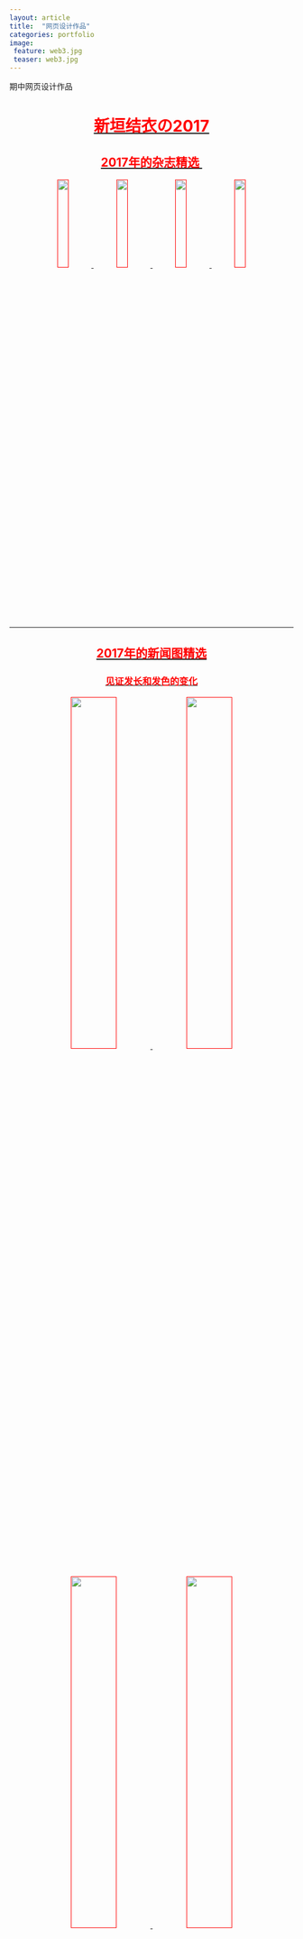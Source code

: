 ```yaml
---
layout: article
title:  "网页设计作品"
categories: portfolio
image: 
 feature: web3.jpg
 teaser: web3.jpg
---
```

期中网页设计作品


<div class="text" style="text-align:center"><a class="hover-black" href=""><font color="red"><h1>新垣结衣の2017</h1>
<h2>2017年的杂志精选 ​​​​</h2>
<img src="https://wx3.sinaimg.cn/mw1024/70396e5aly1fmztksdtx3j20lg3zq4qq.jpg" width="20%" />
<img src="https://wx2.sinaimg.cn/mw1024/70396e5aly1fmztl0b7ocj20ok3fr4qq.jpg" width="20%" />
<img src="https://wx3.sinaimg.cn/mw1024/70396e5aly1fmztli94q6j20l83x0x6p.jpg" width="20%" />
<img src="https://wx4.sinaimg.cn/mw1024/70396e5aly1fmztl3k8zrj20eg23rb25.jpg" width="20%" />
<hr />
<h2>2017年的新闻图精选</h2>
<h3>见证发长和发色的变化</h3>
<img src="https://wx3.sinaimg.cn/mw690/70396e5agy1fmzwlrjrq5j20qy13wq9u.jpg" width="40%" />
<img src="https://wx1.sinaimg.cn/mw690/70396e5agy1fmzwlsjus7j20j60stani.jpg" width="40%" />
<img src="https://wx3.sinaimg.cn/mw690/70396e5agy1fmzwlxlaowj211v1kw4qp.jpg" width="40%" />
<img src="https://wx2.sinaimg.cn/mw1024/70396e5agy1fmzwlygknhj20gy0pfaih.jpg" width="40%" />
<hr />
<h2>2017年的CM精选</h2>
<h3>十六茶、优衣库、舒洁、丰田(从左到右)</h3>
<img src="https://wx3.sinaimg.cn/mw690/70396e5agy1fmzznd889rj20cl0ik47u.jpg" width="40%" />
<img src="https://wx2.sinaimg.cn/mw690/70396e5agy1fmzznewwrdj20xc18ekjl.jpg" width="40%" />
<img src="https://wx2.sinaimg.cn/mw690/70396e5agy1fmzznge7lsj20xc18eu0x.jpg" width="40%" />
<img src="https://wx2.sinaimg.cn/mw690/70396e5agy1fmzznih1omj20xc18ekjl.jpg" width="40%" />
<hr />
<h2>2017年最佳电视剧</h2>
<h3>逃避可耻但有用</h3>
<br />
<img src="https://timgsa.baidu.com/timg?image&quality=80&size=b9999_10000&sec=1514744279910&di=1d35bb19399ef686839ce55dc169e1d0&imgtype=0&src=http%3A%2F%2Fimg1.gtimg.com%2Fninja%2F1%2F2016%2F10%2Fninja147729291047303.jpg" width="40%" />
<img src="https://timgsa.baidu.com/timg?image&quality=80&size=b9999_10000&sec=1514744354386&di=91cb498043dfc101a5e483f3c2675f75&imgtype=0&src=http%3A%2F%2Fimg.mp.itc.cn%2Fupload%2F20161223%2F1359f0975c4e4d7fa946862a7864002e_th.jpeg" width="40%" />
